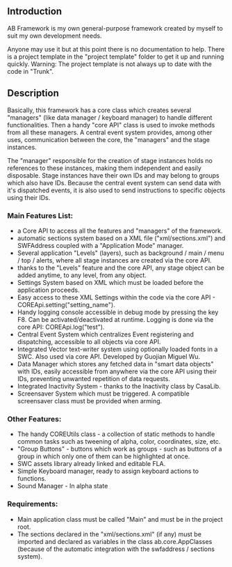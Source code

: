## Introduction ##

AB Framework is my own general-purpose framework created by myself to suit my own development needs.

Anyone may use it but at this point there is no documentation to help. There is a project template in the "project template" folder to get it up and running quickly. Warning: The project template is not always up to date with the code in "Trunk".


## Description ##

Basically, this framework has a core class which creates several "managers" (like data manager / keyboard manager) to handle different functionalities. Then a handy "core API" class is used to invoke methods from all these managers. A central event system provides, among other uses, communication between the core, the "managers" and the stage instances.

The "manager" responsible for the creation of stage instances holds no references to these instances, making them independent and easily disposable. Stage instances have their own IDs and may belong to groups which also have IDs. Because the central event system can send data with it's dispatched events, it is also used to send instructions to specific objects using their IDs.



### Main Features List: ###

  * a Core API to access all the features and "managers" of the framework.
  * automatic sections system based on a XML file ("xml/sections.xml") and SWFAddress coupled with a "Application Mode" manager.
  * Several application "Levels" (layers), such as background / main / menu / top / alerts, where all stage instances are created via the core API.
  * thanks to the "Levels" feature and the core API, any stage object can be added anytime, to any level, from any object.
  * Settings System based on XML which must be loaded before the application proceeds.
  * Easy access to these XML Settings within the code via the core API - COREApi.setting("setting\_name").
  * Handy logging console accessible in debug mode by pressing the key F8. Can be activated/deactivated at runtime. Logging is done via the core API: COREApi.log("test").
  * Central Event System which centralizes Event registering and dispatching, accessible to all objects via core API.
  * Integrated Vector text-writer system using optionally loaded fonts in a SWC. Also used via core API. Developed by Guojian Miguel Wu.
  * Data Manager which stores any fetched data in "smart data objects" with IDs, easily accessible from anywhere via the core API using their IDs, preventing unwanted repetition of data requests.
  * Integrated Inactivity System - thanks to the Inactivity class by CasaLib.
  * Screensaver System which must be triggered. A compatible screensaver class must be provided when arming.

### Other Features: ###
  * The handy COREUtils class - a collection of static methods to handle common tasks such as tweening of alpha, color, coordinates, size, etc.
  * "Group Buttons" - buttons which work as groups - such as buttons of a group in which only one of them can be highlighted at once.
  * SWC assets library already linked and editable FLA.
  * Simple Keyboard manager, ready to assign keyboard actions to functions.
  * Sound Manager - In alpha state


### Requirements: ###

  * Main application class must be called "Main" and must be in the project root.
  * The sections declared in the "xml/sections.xml" (if any) must be imported and declared as variables in the class ab.core.AppClasses (because of the automatic integration with the swfaddress / sections system).